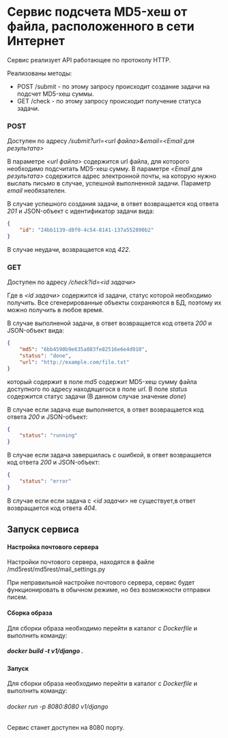 # Cервис подсчета MD5-хеш от файла, расположенного в сети Интернет

Сервис реализует API работающее по протоколу HTTP. 

Реализованы методы:
* POST /submit - по этому запросу происходит создание задачи на подсчет MD5-хеш суммы.
* GET /check - по этому запросу происходит получение статуса задачи.

### POST
Доступен по адресу */submit?url=<url файла>&email=<Email для результата>*

В параметре *<url файла>* содержится url файла, для которого необходимо подсчитать MD5-хеш сумму. В параметре *<Email для результата>* содержится адрес электронной почты, на которую нужно выслать письмо в случае, успешной выполненной задачи. Параметр *email* необязателен.

В случае успешного создания задачи, в ответ возвращается код ответа *201* и JSON-объект c идентификатор задачи вида:

```json
{
    "id": "24bb1139-d8f0-4c54-8141-137a552890b2"
}
```

В случае неудачи, возвращается код *422*.

### GET
Доступен по адресу */check?id=<id задачи>*

Где в *<id задачи>* содержится id задачи, статус которой необходимо получить. Все сгенерированные объекты сохраняются в БД, поэтому их можно получить в любое время.

В случае выполненой задачи, в ответ возвращается код ответа *200* и JSON-объект вида:

```json
{
    "md5": "6bb4590b9e635a083fe82516e6e4d910",
    "status": "done",
    "url": "http://example.com/file.txt"
}
```

который содержит в поле *md5* содержит MD5-хеш сумму файла доступного по адресу находящегося в поле *url*. В поле *status* содержится статус задачи (В данном случае значение *done*)

В случае если задача еще выполняется, в ответ возвращается код ответа *200* и JSON-объект:

```json
{
    "status": "running"
}
```

В случае если задача завершилась с ошибкой, в ответ возвращается код ответа *200* и JSON-объект:

```json
{
    "status": "error"
}
```

В случае если если задача с *<id задачи>* не существует,в ответ возвращается код ответа *404*.

## Запуск сервиса

#### Настройка почтового сервера
Настройки почтового сервера, находятся в файле /md5rest/md5rest/mail_settings.py

При неправильной настройке почтового сервера, сервис будет функционировать в обычном режиме, но без возможности отправки писем.

#### Сборка образа
Для сборки образа необходимо перейти в каталог с *Dockerfile* и выполнить команду:

##### docker build -t v1/django .

#### Запуск
Для сборки образа необходимо перейти в каталог с *Dockerfile* и выполнить команду:

###### docker run -p 8080:8080 v1/django

Сервис станет доступен на 8080 порту.
